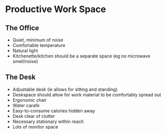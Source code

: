 # Productive Work Space
The Office
----------


* Quiet, minimum of noise
* Comfortable temperature
* Natural light
* Kitchenette/kitchen should be a separate space (eg no microwave smell/noise)


The Desk
--------


* Adjustable desk (ie allows for sitting and standing)
* Deskspace should allow for work material to be comfortably spread out
* Ergonomic chair
* Water carafe
* Easy-to-consume calories hidden away
* Desk clear of clutter
* Necessary stationary within reach
* Lots of monitor space



